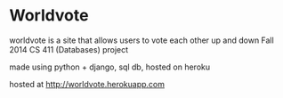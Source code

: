 # Worldvote
worldvote is a site that allows users to vote each other up and down
Fall 2014 CS 411 (Databases) project

made using python + django, sql db, hosted on heroku

hosted at http://worldvote.herokuapp.com
